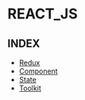 # REACT_JS
## INDEX
- [Redux](https://github.com/Kang-Dowook/TIL/blob/master/REACT_JS/Redux.md)
- [Component](https://github.com/Kang-Dowook/TIL/blob/master/REACT_JS/Component.md)
- [State](https://github.com/Kang-Dowook/TIL/blob/master/REACT_JS/State.md)
- [Toolkit]()